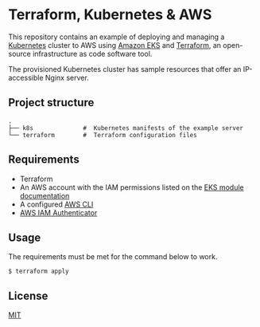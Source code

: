 # Terraform, Kubernetes & AWS

This repository contains an example of deploying and managing a [Kubernetes](https://kubernetes.io/) cluster to AWS using [Amazon EKS](https://aws.amazon.com/eks) and [Terraform](https://www.terraform.io/), an open-source infrastructure as code software tool. 

The provisioned Kubernetes cluster has sample resources that offer an IP-accessible Nginx server.

## Project structure
    .
    ├── k8s              #  Kubernetes manifests of the example server
    └── terraform        #  Terraform configuration files

## Requirements

- Terraform
- An  AWS account with the IAM permissions listed on the  [EKS module documentation](https://github.com/terraform-aws-modules/terraform-aws-eks/blob/master/docs/iam-permissions.md)
- A configured [AWS CLI](https://docs.aws.amazon.com/cli/latest/userguide/cli-chap-install.html)
- [AWS IAM Authenticator](https://docs.aws.amazon.com/eks/latest/userguide/install-aws-iam-authenticator.html)

## Usage

The requirements must be met for the command below to work.

    $ terraform apply

## License

[MIT](https://github.com/iammateus/terraform-kubernetes-aws/blob/main/LICENSE)
